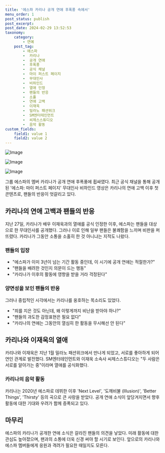 ```yaml
---
title: '에스파 카리나 공개 연애 후폭풍 속에서'
menu_order: 1
post_status: publish
post_excerpt: 
post_date: 2024-02-29 13:52:53
taxonomy:
    category:
        - 연예
    post_tag:
        - 에스파
        -  카리나
        -  공개 연애
        -  후폭풍
        -  공식 채널
        -  마이 퍼스트 페이지
        -  무대인사
        -  비하인드
        -  열애 인정
        -  팬들의 반응
        -  소홀
        -  연애 고백
        -  이재욱
        -  밀라노 패션위크
        -  SM엔터테인먼트
        -  씨제스스튜디오
        -  음악 활동
custom_fields:
    field1: value 1
    field2: value 2
---
```


![Image](https://mimgnews.pstatic.net/image/076/2024/02/29/2024030101000004900276551_20240229073405395.jpg?type=w540)

![Image](https://ssl.pstatic.net/mimgnews/image/076/2024/02/29/2024030101000004900276553_20240229073405399.jpg?type=w540)

![Image](https://mimgnews.pstatic.net/image/076/2024/02/29/2024030101000004900276552_20240229073405403.jpg?type=w540)

그룹 에스파의 멤버 카리나가 공개 연애 후폭풍에 휩싸였다. 최근 공식 채널을 통해 공개된 '에스파: 마이 퍼스트 페이지' 무대인사 비하인드 영상은 카리나의 연애 고백 이후 첫 콘텐츠로, 팬들의 반응이 엇갈리고 있다.
## 카리나의 연애 고백과 팬들의 반응
지난 27일, 카리나가 배우 이재욱과의 열애를 공식 인정한 이후, 에스파는 팬들을 대상으로 한 무대인사를 공개했다. 그러나 이로 인해 일부 팬들은 불쾌함을 느끼며 비판을 퍼뜨렸다. 카리나가 그동안 소통을 소홀히 한 것 아니냐는 지적도 나왔다.
### 팬들의 입장
- "에스파가 이미 3년이 넘는 기간 활동 중인데, 이 시기에 공개 연애는 적절한가?"
- "팬들을 배려한 것인지 의문이 드는 행동"
- "카리나가 이후의 활동에 영향을 받을 거라 걱정된다"
### 양면성을 보인 팬들의 반응
그러나 중립적인 시각에서는 카리나를 옹호하는 목소리도 있었다.
- "죄를 지은 것도 아닌데, 왜 이렇게까지 비난을 받아야 하나?"
- "팬들의 과도한 감정표현은 필요 없다"
- "카리나의 연애는 그동안의 열심히 한 활동을 무시해선 안 된다"
## 카리나와 이재욱의 열애
카리나와 이재욱은 지난 1월 밀라노 패션위크에서 만나게 되었고, 서로를 좋아하게 되어 연인 관계로 발전했다. SM엔터테인먼트와 이재욱 소속사 씨제스스튜디오는 "두 사람은 서로를 알아가는 중"이라며 열애를 공식화했다.
### 카리나의 음악 활동
카리나는 2020년 에스파로 데뷔한 이후 'Next Level', '도깨비불 (Illusion)', 'Better Things', 'Thirsty' 등의 곡으로 큰 사랑을 받았다. 공개 연애 소식이 앞당겨지면서 향후 활동에 대한 기대와 우려가 함께 증폭되고 있다.
## 마무리
에스파의 카리나가 공개한 연애 소식은 갈라진 팬들의 의견을 낳았다. 미래 활동에 대한 관심도 높아졌으며, 팬과의 소통에 더욱 신경 써야 할 시기로 보인다. 앞으로의 카리나와 에스파 멤버들에게 응원과 격려가 필요한 때일지도 모른다.
